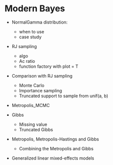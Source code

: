 # Modern Bayes

- NormalGamma distribution:
  - when to use
  - case study 
  
- RJ sampling
  - algo
  - Ac ratio
  - function factory with plot = T
  
- Comparison with RJ sampling
  - Monte Carlo
  - Importance sampling
  - Truncated support to sample from unif(a, b)
 
- Metropolis_MCMC

- Gibbs
  - Missing value
  - Truncated Gibbs

- Metropolis, Metropolis-Hastings and Gibbs
  - Combining the Metropolis and Gibbs  

- Generalized linear mixed-effects models


